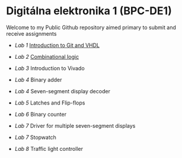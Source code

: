 # Digitálna elektronika 1 (BPC-DE1)

Welcome to my Public Github repository aimed primary to submit and receive assignments 

- *Lab 1* [Introduction to Git and VHDL](https://github.com/mathieux95/digital-electronics-1/tree/main/labs/01-gates)

- *Lab 2* [Combinational logic](https://github.com/mathieux95/digital-electronics-1/tree/main/labs/02-logic)

- *Lab 3*
Introduction to Vivado
- *Lab 4*
Binary adder
- *Lab 4*
Seven-segment display decoder
- *Lab 5*
Latches and Flip-flops
- *Lab 6*
Binary counter
- *Lab 7*
Driver for multiple seven-segment displays
- *Lab 7*
Stopwatch
- *Lab 8*
Traffic light controller

